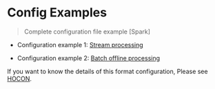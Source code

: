 # Config Examples

> Complete configuration file example [Spark]

- Configuration example 1: [Stream processing](https://github.com/apache/incubator-seatunnel/blob/dev/config/spark.streaming.conf.template)

- Configuration example 2: [Batch offline processing](https://github.com/apache/incubator-seatunnel/blob/dev/config/spark.batch.conf.template) 

If you want to know the details of this format configuration, Please see [HOCON](https://github.com/lightbend/config/blob/main/HOCON.md).